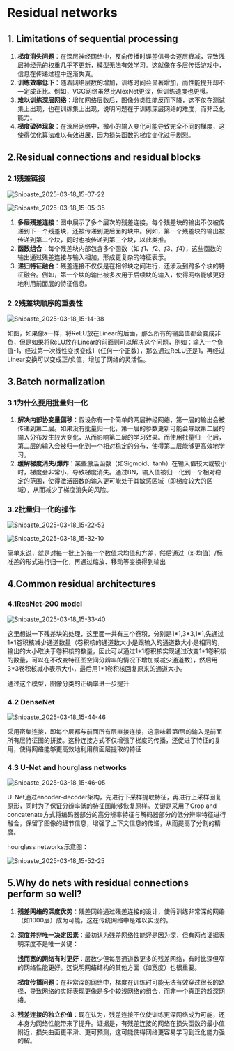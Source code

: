 # Residual networks

## 1. Limitations of sequential processing

1. **梯度消失问题**：在深层神经网络中，反向传播时误差信号会逐层衰减，导致浅层神经元的权重几乎不更新，模型无法有效学习。这就像在多层传话游戏中，信息在传递过程中逐渐失真。
2. **训练效率低下**：随着网络层数的增加，训练时间会显著增加，而性能提升却不一定成正比。例如，VGG网络虽然比AlexNet更深，但训练速度也更慢。
3. **难以训练深层网络**：增加网络层数后，图像分类性能反而下降，这不仅在测试集上出现，也在训练集上出现，说明问题在于训练深层网络的难度，而非泛化能力。
4. **梯度破碎现象**：在深层网络中，微小的输入变化可能导致完全不同的梯度，这使得优化算法难以有效进展，因为损失函数的梯度变化过于剧烈。

## 2.Residual connections and residual blocks

### 2.1残差链接

![Snipaste_2025-03-18_15-07-22](../figure/Snipaste_2025-03-18_15-07-22.png)

![Snipaste_2025-03-18_15-05-35](../figure/Snipaste_2025-03-18_15-05-35.png)

1. **多层残差连接**：图中展示了多个层次的残差连接。每个残差块的输出不仅被传递到下一个残差块，还被传递到更后面的块中。例如，第一个残差块的输出被传递到第二个块，同时也被传递到第三个块，以此类推。
2. **函数组合**：每个残差块内部包含多个函数（如 *f*1、*f*2、*f*3、*f*4），这些函数的输出通过残差连接与输入相加，形成更复杂的特征表示。
3. **递归特征融合**：残差连接不仅仅是在相邻块之间进行，还涉及到跨多个块的特征融合。例如，第一个块的输出被多次用于后续块的输入，使得网络能够更好地利用前面层的特征信息。

### 2.2残差块顺序的重要性

![Snipaste_2025-03-18_15-14-38](../figure/Snipaste_2025-03-18_15-14-38.png)

如图，如果像a一样，将ReLU放在Linear的后面，那么所有的输出值都会变成非负，但是如果将ReLU放在Linear的前面则可以解决这个问题，例如：输入一个负值-1，经过第一次线性变换变成1（任何一个正数），那么通过ReLU还是1，再经过Linear变换可以变成正/负值，增加了网络的灵活性。

## 3.Batch normalization

### 3.1为什么要用批量归一化

1. **解决内部协变量偏移**：假设你有一个简单的两层神经网络，第一层的输出会被传递到第二层。如果没有批量归一化，第一层的参数更新可能会导致第二层的输入分布发生较大变化，从而影响第二层的学习效果。而使用批量归一化后，第二层的输入会被归一化到一个相对稳定的分布，使得第二层能够更高效地学习。
2. **缓解梯度消失/爆炸**：某些激活函数（如Sigmoid、tanh）在输入值较大或较小时，梯度会非常小，导致梯度消失。通过BN，输入值被归一化到一个相对稳定的范围，使得激活函数的输入更可能处于其敏感区域（即梯度较大的区域），从而减少了梯度消失的风险。

### 3.2批量归一化的操作

![Snipaste_2025-03-18_15-22-52](../figure/Snipaste_2025-03-18_15-22-52.png)

![Snipaste_2025-03-18_15-32-10](../figure/Snipaste_2025-03-18_15-32-10.png)

简单来说，就是对每一批上的每一个数值求均值和方差，然后通过（x-均值）/标准差的形式进行归一化，再通过缩放、移动等变换得到输出

## 4.Common residual architectures

### 4.1ResNet-200 model



![Snipaste_2025-03-18_15-33-40](../figure/Snipaste_2025-03-18_15-33-40.png)

这里想说一下残差块的处理，这里面一共有三个卷积，分别是1\*1,3\*3,1\*1,先通过1\*1卷积核减少通道数量（卷积核的通道数大小是跟输入的通道数大小是相同的，输出的大小取决于卷积核的数量，因此可以通过1\*1卷积核实现通过改变1\*1卷积核的数量，可以在不改变特征图空间分辨率的情况下增加或减少通道数），然后用3\*3卷积核减小表示大小，最后用1\*1卷积核回复原来的通道大小。

通过这个模型，图像分类的正确率进一步提升

### 4.2 DenseNet

![Snipaste_2025-03-18_15-44-46](../figure/Snipaste_2025-03-18_15-44-46.png)

采用密集连接，即每个层都与前面所有层直接连接，这意味着第*l*层的输入是前面所有层特征图的拼接。这种连接方式不仅增强了梯度的传播，还促进了特征的复用，使得网络能够更高效地利用前面层提取的特征

### 4.3 U-Net and hourglass networks

![Snipaste_2025-03-18_15-46-05](../figure/Snipaste_2025-03-18_15-46-05.png)

U-Net通过encoder-decoder架构，先进行下采样提取特征，再进行上采样回复原形，同时为了保证分辨率低的特征图能够恢复原样。关键是采用了Crop and concatenate方式将编码器部分的高分辨率特征与解码器部分的低分辨率特征进行融合，保留了图像的细节信息，增强了上下文信息的传递，从而提高了分割的精度。

hourglass networks示意图：

![Snipaste_2025-03-18_15-52-25](../figure/Snipaste_2025-03-18_15-52-25.png)

## 5.Why do nets with residual connections perform so well?

1. **残差网络的深度优势**：残差网络通过残差连接的设计，使得训练非常深的网络（如1000层）成为可能，这在传统网络中是难以实现的。

2. **深度并非唯一决定因素**：最初认为残差网络性能好是因为深，但有两点证据表明深度不是唯一关键：

   **浅而宽的网络有时更好**：层数少但每层通道数更多的残差网络，有时比深但窄的网络性能更好。这说明网络结构的其他方面（如宽度）也很重要。

   **梯度传播问题**：在非常深的网络中，梯度在训练时可能无法有效穿过很长的路径，导致网络的实际表现更像是多个较浅网络的组合，而非一个真正的超深网络。

3. **残差连接的独立价值**：现在认为，残差连接不仅使训练更深网络成为可能，还本身为网络性能带来了提升。证据是，有残差连接的网络在损失函数的最小值附近，损失曲面更平滑、更可预测，这可能使得网络更容易学习到泛化能力强的解。
